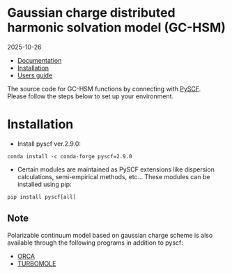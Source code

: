 # Gaussian charge distributed harmonic solvation model (GC-HSM)
2025-10-26
* [Documentation](https://)
* [Installation](#installation)
* [Users guide](https://)
  
The source code for GC-HSM functions by connecting with [PySCF](https://github.com/pyscf/pyscf).\
Please follow the steps below to set up your environment.

# Installation
* Install pyscf ver.2.9.0:
```
conda install -c conda-forge pyscf=2.9.0
```
* Certain modules are maintained as PySCF extensions like dispersion calculations, semi-empirical methods, etc...
These modules can be installed using pip:
```
pip install pyscf[all]
```
## Note
Polarizable continuum model based on gaussian charge scheme is also available through the following programs in addition to pyscf:
* [ORCA](https://www.faccts.de/docs#orca)
* [TURBOMOLE](https://www.turbomole.org/)
